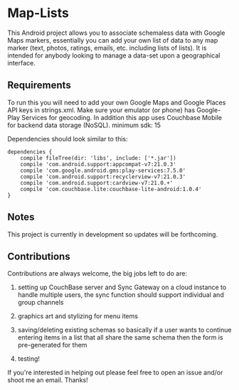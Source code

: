 # Map-Lists
This Android project allows you to associate schemaless data with Google Maps markers, essentially you can add your own list of data to any map marker (text, photos, ratings, emails, etc. including lists of lists). It is intended for anybody looking to manage a data-set upon a geographical interface.

## Requirements
To run this you will need to add your own Google Maps and Google Places API keys in strings.xml. Make sure your emulator (or phone) has Google-Play Services for geocoding. In addition this app uses Couchbase Mobile for backend data storage (NoSQL). minimum sdk: 15

Dependencies should look similar to this:

```
dependencies {
    compile fileTree(dir: 'libs', include: ['*.jar'])
    compile 'com.android.support:appcompat-v7:21.0.3'
    compile 'com.google.android.gms:play-services:7.5.0'
    compile 'com.android.support:recyclerview-v7:21.0.3'
    compile 'com.android.support:cardview-v7:21.0.+'
    compile 'com.couchbase.lite:couchbase-lite-android:1.0.4'
}

```

## Notes
This project is currently in development so updates will be forthcoming. 

## Contributions
Contributions are always welcome, the big jobs left to do are:    

1) setting up CouchBase server and Sync Gateway on a cloud instance to handle multiple users, the sync function should support individual and group channels    

2) graphics art and stylizing for menu items     

3) saving/deleting existing schemas so basically if a user wants to continue entering items in a list that all share the same schema then the form is pre-generated for them    

4) testing!     

If you're interested in helping out please feel free to open an issue and/or shoot me an email. Thanks!

